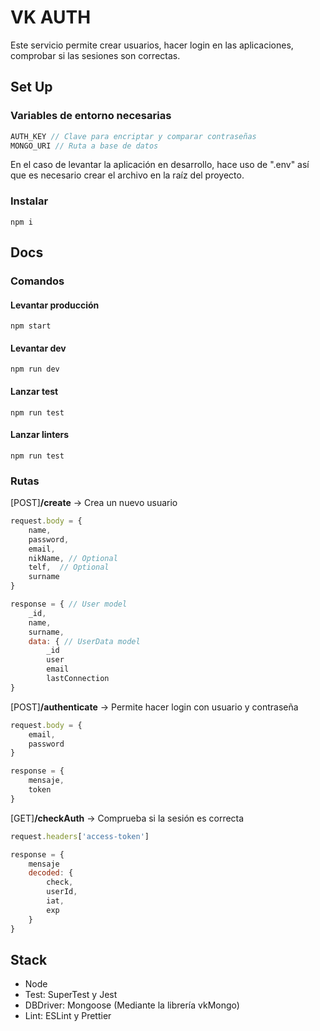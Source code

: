 # VK AUTH
Este servicio permite crear usuarios, hacer login en las aplicaciones, comprobar si las sesiones son correctas.

## Set Up
### Variables de entorno necesarias
```js
AUTH_KEY // Clave para encriptar y comparar contraseñas
MONGO_URI // Ruta a base de datos
```
En el caso de levantar la aplicación en desarrollo, hace uso de ".env" así que es necesario crear el archivo en la raíz del proyecto.

### Instalar  
`npm i`

## Docs

### Comandos

#### Levantar producción
`npm start`

#### Levantar dev
`npm run dev`

#### Lanzar test
`npm run test`

#### Lanzar linters
`npm run test`

### Rutas   
[POST]**/create** -> Crea un nuevo usuario
```js
request.body = {
    name,  
    password,  
    email,  
    nikName, // Optional  
    telf,  // Optional
    surname 
}
```
```js
response = { // User model
    _id,
    name,
    surname,
    data: { // UserData model
        _id
        user
        email
        lastConnection
}
```

[POST]**/authenticate** -> Permite hacer login con usuario y contraseña
```js
request.body = {
    email,
    password
}
```

```js
response = {
    mensaje,
    token
}
```
[GET]**/checkAuth** -> Comprueba si la sesión es correcta
```js
request.headers['access-token']
```

```js
response = {
    mensaje
    decoded: {
        check,
        userId,
        iat,
        exp
    }
}
```

## Stack
- Node
- Test: SuperTest y Jest
- DBDriver: Mongoose (Mediante la librería vkMongo)
- Lint: ESLint y Prettier
